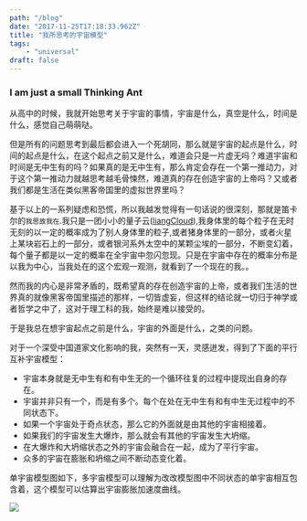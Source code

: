 ```yaml
---
path: "/blog"
date: "2017-11-25T17:18:33.962Z"
title: "我所思考的宇宙模型"
tags: 
    - "universal"
draft: false
---
```


### I am just a small Thinking Ant
从高中的时候，我就开始思考关于宇宙的事情，宇宙是什么，真空是什么，时间是什么，感觉自己萌萌哒。

但是所有的问题思考到最后都会进入一个死胡同，那么就是宇宙的起点是什么，时间的起点是什么，在这个起点之前又是什么，难道会只是一片虚无吗？难道宇宙和时间是无中生有的吗？如果真的是无中生有，那么肯定会存在一个第一推动力，对于这个第一推动力就越思考越毛骨悚然，难道真的存在创造宇宙的上帝吗？又或者我们都是生活在类似黑客帝国里的虚拟世界里吗？

基于以上的一系列疑虑和恐慌，所以我越发觉得有一句话说的很深刻，那就是笛卡尔的`我思故我在`.我只是一团小小的量子云([liangCloud](/)),我身体里的每个粒子在无时无刻的以一定的概率成为了别人身体里的粒子,或者猪身体里的一部分，或者火星上某块岩石上的一部分，或者银河系外太空中的某颗尘埃的一部分，不断变幻着，每个量子都是以一定的概率在全宇宙中忽闪忽现。只是在宇宙中存在的概率分布是以我为中心，当我处在的这个宏观一观测，就看到了一个现在的我。。

然而我的内心是非常矛盾的，既希望真的存在创造宇宙的上帝，或者我们生活的世界真的就像黑客帝国里描述的那样，一切皆虚妄，但这样的结论就一切归于神学或者哲学之中了，这对于理工科的我，始终是难以接受的。

于是我总在想宇宙起点之前是什么，宇宙的外面是什么，之类的问题。

对于一个深受中国道家文化影响的我，突然有一天，灵感迸发，得到了下面的平行互补宇宙模型：
- 宇宙本身就是无中生有和有中生无的一个循环往复的过程中提现出自身的存在。
- 宇宙并非只有一个，而是有多个。每个在处在无中生有和有中生无过程中的不同状态下。
- 如果一个宇宙处于奇点状态，那么它的外面就是由其他的宇宙相接着。
- 如果我们的宇宙发生大爆炸，那么就会有其他的宇宙发生大坍缩。
- 在大爆炸和大坍缩状态之外的宇宙会融合在一起，成为了平行宇宙。
- 众多的宇宙在膨胀和坍缩之间不断动态变化着。

单宇宙模型图如下，多宇宙模型可以理解为改改模型图中不同状态的单宇宙相互包含着，这个模型可以估算出宇宙膨胀加速度曲线。
<div align="left">
<img src="/imgs/model.gif"/>
</div>